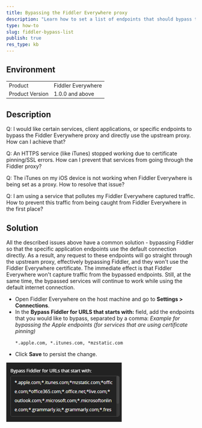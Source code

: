 ```yaml
---
title: Bypassing the Fiddler Everywhere proxy
description: "Learn how to set a list of endpoints that should bypass the Fiddler Everywhere proxy and directly use the upstream proxy."
type: how-to
slug: fiddler-bypass-list
publish: true
res_type: kb
---
```



## Environment

|   |   |
|---|---|
| Product   | Fiddler Everywhere |
| Product Version | 1.0.0 and above  |



## Description


Q: I would like certain services, client applications, or specific endpoints to bypass the Fiddler Everywhere proxy and directly use the upstream proxy. How can I achieve that?

Q: An HTTPS service (like iTunes) stopped working due to certificate pinning/SSL errors. How can I prevent that services from going through the Fiddler proxy?

Q: The iTunes on my iOS device is not working when Fiddler Everywhere is being set as a proxy. How to resolve that issue?

Q: I am using a service that pollutes my Fiddler Everywhere captured traffic. How to prevent this traffic from being caught from Fiddler Everywhere in the first place?



## Solution


All the described issues above have a common solution - bypassing Fiddler so that the specific application endpoints use the default connection directly. As a result, any request to these endpoints will go straight through the upstream proxy, effectively bypassing Fiddler, and they won't use the Fiddler Everywhere certificate. The immediate effect is that Fiddler Everywhere won't capture traffic from the bypassed endpoints. Still, at the same time, the bypassed services will continue to work while using the default internet connection.


- Open Fiddler Everywhere on the host machine and go to **Settings > Connections**.
- In the **Bypass Fiddler for URLS that starts with:** field, add the endpoints that you would like to bypass, separated by a comma:
    _Example for bypassing the Apple endpoints (for services that are using certificate pinning)_
    ```
    *.apple.com, *.itunes.com, *mzstatic.com
    ```
- Click **Save** to persist the change.

![Example bypass list](../images//kb//bypass/bypass-endpoints.png)